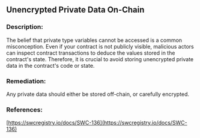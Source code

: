 ## Unencrypted Private Data On-Chain

### Description:
The belief that private type variables cannot be accessed is a common misconception. Even if your contract is not publicly visible, malicious actors can inspect contract transactions to deduce the values stored in the contract's state. Therefore, it is crucial to avoid storing unencrypted private data in the contract's code or state.

### Remediation:
Any private data should either be stored off-chain, or carefully encrypted.

### References:
[https://swcregistry.io/docs/SWC-136](https://swcregistry.io/docs/SWC-136)